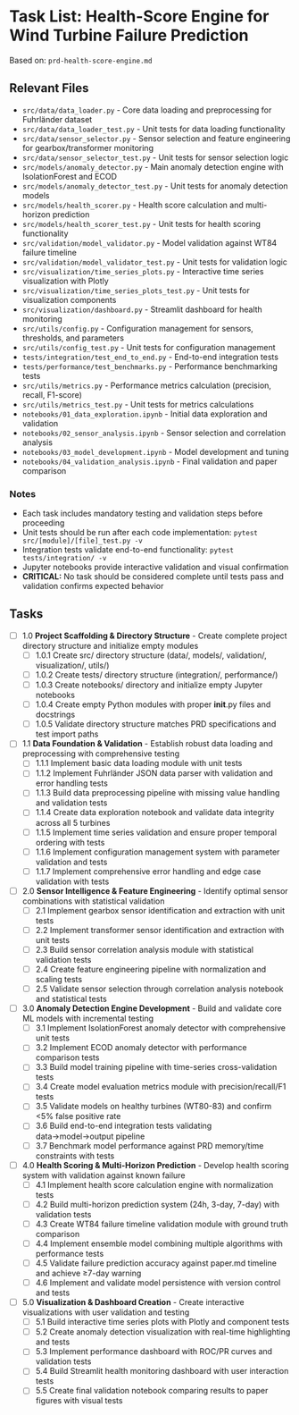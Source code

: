 # Task List: Health-Score Engine for Wind Turbine Failure Prediction

Based on: `prd-health-score-engine.md`

## Relevant Files

- `src/data/data_loader.py` - Core data loading and preprocessing for Fuhrländer dataset
- `src/data/data_loader_test.py` - Unit tests for data loading functionality
- `src/data/sensor_selector.py` - Sensor selection and feature engineering for gearbox/transformer monitoring
- `src/data/sensor_selector_test.py` - Unit tests for sensor selection logic
- `src/models/anomaly_detector.py` - Main anomaly detection engine with IsolationForest and ECOD
- `src/models/anomaly_detector_test.py` - Unit tests for anomaly detection models
- `src/models/health_scorer.py` - Health score calculation and multi-horizon prediction
- `src/models/health_scorer_test.py` - Unit tests for health scoring functionality
- `src/validation/model_validator.py` - Model validation against WT84 failure timeline
- `src/validation/model_validator_test.py` - Unit tests for validation logic
- `src/visualization/time_series_plots.py` - Interactive time series visualization with Plotly
- `src/visualization/time_series_plots_test.py` - Unit tests for visualization components
- `src/visualization/dashboard.py` - Streamlit dashboard for health monitoring
- `src/utils/config.py` - Configuration management for sensors, thresholds, and parameters
- `src/utils/config_test.py` - Unit tests for configuration management
- `tests/integration/test_end_to_end.py` - End-to-end integration tests
- `tests/performance/test_benchmarks.py` - Performance benchmarking tests
- `src/utils/metrics.py` - Performance metrics calculation (precision, recall, F1-score)
- `src/utils/metrics_test.py` - Unit tests for metrics calculations
- `notebooks/01_data_exploration.ipynb` - Initial data exploration and validation
- `notebooks/02_sensor_analysis.ipynb` - Sensor selection and correlation analysis
- `notebooks/03_model_development.ipynb` - Model development and tuning
- `notebooks/04_validation_analysis.ipynb` - Final validation and paper comparison

### Notes

- Each task includes mandatory testing and validation steps before proceeding
- Unit tests should be run after each code implementation: `pytest src/[module]/[file]_test.py -v`
- Integration tests validate end-to-end functionality: `pytest tests/integration/ -v`
- Jupyter notebooks provide interactive validation and visual confirmation
- **CRITICAL:** No task should be considered complete until tests pass and validation confirms expected behavior

## Tasks

- [ ] 1.0 **Project Scaffolding & Directory Structure** - Create complete project directory structure and initialize empty modules
  - [ ] 1.0.1 Create src/ directory structure (data/, models/, validation/, visualization/, utils/)
  - [ ] 1.0.2 Create tests/ directory structure (integration/, performance/)
  - [ ] 1.0.3 Create notebooks/ directory and initialize empty Jupyter notebooks
  - [ ] 1.0.4 Create empty Python modules with proper __init__.py files and docstrings
  - [ ] 1.0.5 Validate directory structure matches PRD specifications and test import paths
- [ ] 1.1 **Data Foundation & Validation** - Establish robust data loading and preprocessing with comprehensive testing
  - [ ] 1.1.1 Implement basic data loading module with unit tests
  - [ ] 1.1.2 Implement Fuhrländer JSON data parser with validation and error handling tests
  - [ ] 1.1.3 Build data preprocessing pipeline with missing value handling and validation tests
  - [ ] 1.1.4 Create data exploration notebook and validate data integrity across all 5 turbines
  - [ ] 1.1.5 Implement time series validation and ensure proper temporal ordering with tests
  - [ ] 1.1.6 Implement configuration management system with parameter validation and tests
  - [ ] 1.1.7 Implement comprehensive error handling and edge case validation with tests
- [ ] 2.0 **Sensor Intelligence & Feature Engineering** - Identify optimal sensor combinations with statistical validation
  - [ ] 2.1 Implement gearbox sensor identification and extraction with unit tests
  - [ ] 2.2 Implement transformer sensor identification and extraction with unit tests
  - [ ] 2.3 Build sensor correlation analysis module with statistical validation tests
  - [ ] 2.4 Create feature engineering pipeline with normalization and scaling tests
  - [ ] 2.5 Validate sensor selection through correlation analysis notebook and statistical tests
- [ ] 3.0 **Anomaly Detection Engine Development** - Build and validate core ML models with incremental testing
  - [ ] 3.1 Implement IsolationForest anomaly detector with comprehensive unit tests
  - [ ] 3.2 Implement ECOD anomaly detector with performance comparison tests
  - [ ] 3.3 Build model training pipeline with time-series cross-validation tests
  - [ ] 3.4 Create model evaluation metrics module with precision/recall/F1 tests
  - [ ] 3.5 Validate models on healthy turbines (WT80-83) and confirm <5% false positive rate
  - [ ] 3.6 Build end-to-end integration tests validating data→model→output pipeline
  - [ ] 3.7 Benchmark model performance against PRD memory/time constraints with tests
- [ ] 4.0 **Health Scoring & Multi-Horizon Prediction** - Develop health scoring system with validation against known failure
  - [ ] 4.1 Implement health score calculation engine with normalization tests
  - [ ] 4.2 Build multi-horizon prediction system (24h, 3-day, 7-day) with validation tests
  - [ ] 4.3 Create WT84 failure timeline validation module with ground truth comparison
  - [ ] 4.4 Implement ensemble model combining multiple algorithms with performance tests
  - [ ] 4.5 Validate failure prediction accuracy against paper.md timeline and achieve ≥7-day warning
  - [ ] 4.6 Implement and validate model persistence with version control and tests
- [ ] 5.0 **Visualization & Dashboard Creation** - Create interactive visualizations with user validation and testing
  - [ ] 5.1 Build interactive time series plots with Plotly and component tests
  - [ ] 5.2 Create anomaly detection visualization with real-time highlighting and tests
  - [ ] 5.3 Implement performance dashboard with ROC/PR curves and validation tests
  - [ ] 5.4 Build Streamlit health monitoring dashboard with user interaction tests
  - [ ] 5.5 Create final validation notebook comparing results to paper figures with visual tests 